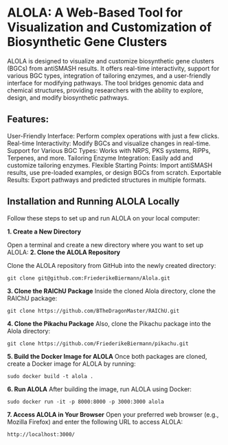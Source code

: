 # ALOLA: A Web-Based Tool for Visualization and Customization of Biosynthetic Gene Clusters
ALOLA is designed to visualize and customize biosynthetic gene clusters (BGCs) from antiSMASH results. It offers real-time interactivity, support for various BGC types, integration of tailoring enzymes, and a user-friendly interface for modifying pathways. The tool bridges genomic data and chemical structures, providing researchers with the ability to explore, design, and modify biosynthetic pathways.

## Features:
User-Friendly Interface: Perform complex operations with just a few clicks.
Real-time Interactivity: Modify BGCs and visualize changes in real-time.
Support for Various BGC Types: Works with NRPS, PKS systems, RiPPs, Terpenes, and more.
Tailoring Enzyme Integration: Easily add and customize tailoring enzymes.
Flexible Starting Points: Import antiSMASH results, use pre-loaded examples, or design BGCs from scratch.
Exportable Results: Export pathways and predicted structures in multiple formats.

## Installation and Running ALOLA Locally

Follow these steps to set up and run ALOLA on your local computer:

**1. Create a New Directory**

Open a terminal and create a new directory where you want to set up ALOLA:
**2. Clone the ALOLA Repository**

Clone the ALOLA repository from GitHub into the newly created directory:
```
git clone git@github.com:FriederikeBiermann/Alola.git
```

**3. Clone the RAIChU Package**
Inside the cloned Alola directory, clone the RAIChU package:
```
git clone https://github.com/BTheDragonMaster/RAIChU.git
```
**4. Clone the Pikachu Package**
Also, clone the Pikachu package into the Alola directory:
```
git clone https://github.com/FriederikeBiermann/pikachu.git
```
**5. Build the Docker Image for ALOLA**
Once both packages are cloned, create a Docker image for ALOLA by running:
```
sudo docker build -t alola .
```
**6. Run ALOLA**
After building the image, run ALOLA using Docker:
```
sudo docker run -it -p 8000:8000 -p 3000:3000 alola
```
**7. Access ALOLA in Your Browser**
Open your preferred web browser (e.g., Mozilla Firefox) and enter the following URL to access ALOLA:
```
http://localhost:3000/
```
